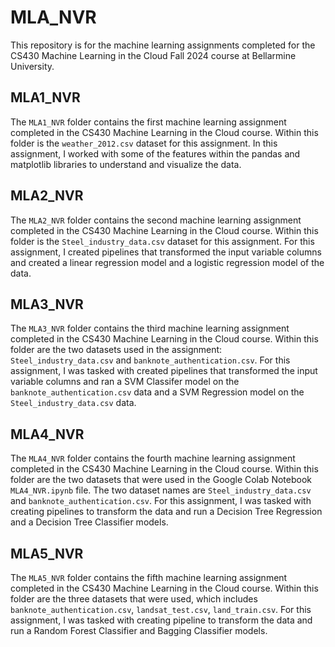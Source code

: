 # MLA_NVR  
This repository is for the machine learning assignments completed for the CS430 Machine Learning in the Cloud Fall 2024 course at Bellarmine University.  

## MLA1_NVR
The `MLA1_NVR` folder contains the first machine learning assignment completed in the CS430 Machine Learning in the Cloud course. Within this folder is the `weather_2012.csv` dataset for this assignment. In this assignment, I worked with some of the features within the pandas and matplotlib libraries to understand and visualize the data.  

## MLA2_NVR
The `MLA2_NVR` folder contains the second machine learning assignment completed in the CS430 Machine Learning in the Cloud course. Within this folder is the `Steel_industry_data.csv` dataset for this assignment. For this assignment, I created pipelines that transformed the input variable columns and created a linear regression model and a logistic regression model of the data.

## MLA3_NVR
The `MLA3_NVR` folder contains the third machine learning assignment completed in the CS430 Machine Learning in the Cloud course. Within this folder are the two datasets used in the assignment: `Steel_industry_data.csv` and `banknote_authentication.csv`. For this assignment, I was tasked with created pipelines that transformed the input variable columns and ran a SVM Classifer model on the `banknote_authentication.csv` data and a SVM Regression model on the `Steel_industry_data.csv` data.

## MLA4_NVR
The `MLA4_NVR` folder contains the fourth machine learning assignment completed in the CS430 Machine Learning in the Cloud course. Within this folder are the two datasets that were used in the Google Colab Notebook `MLA4_NVR.ipynb` file. The two dataset names are `Steel_industry_data.csv` and `banknote_authentication.csv`. For this assignment, I was tasked with creating pipelines to transform the data and run a Decision Tree Regression and a Decision Tree Classifier models.

## MLA5_NVR
The `MLA5_NVR` folder contains the fifth machine learning assignment completed in the CS430 Machine Learning in the Cloud course. Within this folder are the three datasets that were used, which includes `banknote_authentication.csv`, `landsat_test.csv`, `land_train.csv`. For this assignment, I was tasked with creating pipeline to transform the data and run a Random Forest Classifier and Bagging Classifier models.